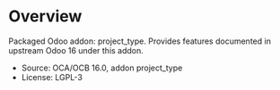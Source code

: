 # Overview

Packaged Odoo addon: project_type. Provides features documented in upstream Odoo 16 under this addon.

- Source: OCA/OCB 16.0, addon project_type
- License: LGPL-3
